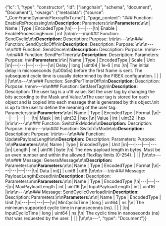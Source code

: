 {"lc": 1, "type": "constructor", "id": ["langchain", "schema", "document", "Document"], "kwargs": {"metadata": {"source": "_ComFrameDynamicFlexrayRxTx.md"}, "page_content": "### Function: EnableRxProcessing\n\n**Description:** Parameters:\n\n**Parameters:**\n\n| Name | Type | EncodedType |\n|---|---|---|\n| Enable | EnableProcessingEnum | int |\n\n\n---\n\n### Function: SendCyclic\n\n**Description:** Description: Purpose: \n\n\n---\n\n### Function: SendCyclicOff\n\n**Description:** Description: Purpose: \n\n\n---\n\n### Function: SendOnce\n\n**Description:** Description: Purpose: \n\n\n---\n\n### Function: SendPerTimer\n\n**Description:** Description: Parameters: Purpose: \n\n**Parameters:**\n\n| Name | Type | EncodedType | Scale | Unit |\n|---|---|---|---|---|\n| Delay | long | uint64 | 1e-6 | ms |\n| The initial delay in microseconds (\u00b5s) before the first frame is sent. The subsequent cycle time is usually determined by the FIBEX configuration. |  |  |  |  |\n\n\n---\n\n### Function: SendPerTimerOff\n\n**Description:** Description: Purpose: \n\n\n---\n\n### Function: SetUserTag\n\n**Description:** Description: The user tag is a u16 value. Set the user tag by changing the bits according to the Mask and Value.\nThe user tag is stored for each object and is copied into each message that is generated by this object.\nIt is up to the user to define the meaning of the user tag. Parameters:\n\n**Parameters:**\n\n| Name | Type | EncodedType | Format |\n|---|---|---|---|\n| Mask | int | uint32 | hex |\n| Value | int | uint32 | hex |\n\n\n---\n\n### Function: SwitchRxMode\n\n**Description:** Description: Purpose: \n\n\n---\n\n### Function: SwitchTxMode\n\n**Description:** Description: Purpose: \n\n\n---\n\n### Function: UpdatePayloadLength\n\n**Description:** Description: Parameters: Purpose: \n\n**Parameters:**\n\n| Name | Type | EncodedType | Unit |\n|---|---|---|---|\n| Length | int | uint16 | byte |\n| The new payload length in bytes. Must be an even number and within the allowed FlexRay limits (0-254). |  |  |  |\n\n\n---\n\n### Message: GeneralMessage\n\n**Description:** Parameters:\n\n**Parameters:**\n\n| Name | Type | EncodedType | Format |\n|---|---|---|---|\n| Data | int[] | uint8 | utf8 |\n\n\n---\n\n### Message: PayloadLengthExceed\n\n**Description:** Description: Parameters:\n\n**Parameters:**\n\n| Name | Type | EncodedType |\n|---|---|---|\n| MaxPayloadLength | int | uint16 |\n| InputPayloadLength | int | uint16 |\n\n\n---\n\n### Message: SendCyclicOverload\n\n**Description:** Description: Parameters:\n\n**Parameters:**\n\n| Name | Type | EncodedType | Unit |\n|---|---|---|---|\n| MinCyclicTime | long | uint64 | ns |\n| The minimum supported cyclic time in nanoseconds (ns). |  |  |  |\n| InputCyclicTime | long | uint64 | ns |\n| The cyclic time in nanoseconds (ns) that was requested by the user. |  |  |  |\n\n\n---", "type": "Document"}}
